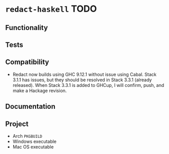 # `redact-haskell` TODO

## Functionality

## Tests

## Compatibility

* Redact now builds using GHC 9.12.1 without issue using Cabal.  Stack 3.1.1
  has issues, but they should be resolved in Stack 3.3.1 (already released).
  When Stack 3.3.1 is added to GHCup, I will confirm, push, and make a Hackage
  revision.

## Documentation

## Project

* Arch `PKGBUILD`
* Windows executable
* Mac OS executable

